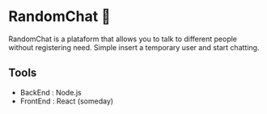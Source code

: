# RandomChat :speech_balloon:
RandomChat is a plataform that allows you to talk to different people without registering need. Simple insert a temporary user and start chatting.

## Tools
- BackEnd : Node.js
- FrontEnd : React (someday)

